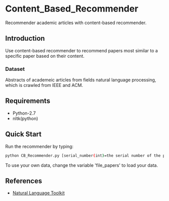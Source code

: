 # Content_Based_Recommender
Recommender academic articles with content-based recommender.

## Introduction
Use content-based recommender to recommend papers most similar to a specific paper based on their content.

### Dataset
Abstracts of academeic articles from fields natural language processing, which is crawled from IEEE and ACM.

## Requirements

- Python-2.7
- nltk(python)

## Quick Start
Run the recommender by typing:
```bash
python CB_Recommender.py [serial_number(int)=the serial number of the paper]
```

To use your own data, change the variable 'file_papers' to load your data.


## References

- [Natural Language Toolkit](http://www.nltk.org/)
